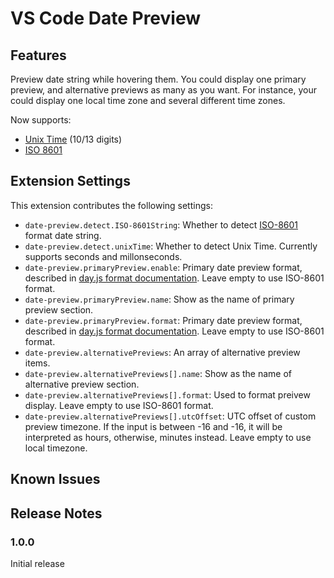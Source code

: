 # VS Code Date Preview

## Features

Preview date string while hovering them. You could display one primary preview, and alternative previews as many as you want. For instance, your could display one local time zone and several different time zones.

Now supports:

* [Unix Time](https://en.wikipedia.org/wiki/Unix_time) (10/13 digits)
* [ISO 8601](https://en.wikipedia.org/wiki/ISO_8601)

## Extension Settings

This extension contributes the following settings:

* `date-preview.detect.ISO-8601String`: Whether to detect [ISO-8601](https://en.wikipedia.org/wiki/ISO_8601) format date string.
* `date-preview.detect.unixTime`: Whether to detect Unix Time. Currently supports seconds and millonseconds.
* `date-preview.primaryPreview.enable`: Primary date preview format, described in [day.js format documentation](https://day.js.org/docs/en/display/format). Leave empty to use ISO-8601 format.
* `date-preview.primaryPreview.name`: Show as the name of primary preview section.
* `date-preview.primaryPreview.format`: Primary date preview format, described in [day.js format documentation](https://day.js.org/docs/en/display/format). Leave empty to use ISO-8601 format.
* `date-preview.alternativePreviews`: An array of alternative preview items.
* `date-preview.alternativePreviews[].name`: Show as the name of alternative preview section.
* `date-preview.alternativePreviews[].format`: Used to format preivew display. Leave empty to use ISO-8601 format.
* `date-preview.alternativePreviews[].utcOffset`: UTC offset of custom preview timezone. If the input is between -16 and -16, it will be interpreted as hours, otherwise, minutes instead. Leave empty to use local timezone.

## Known Issues

## Release Notes

### 1.0.0

Initial release

